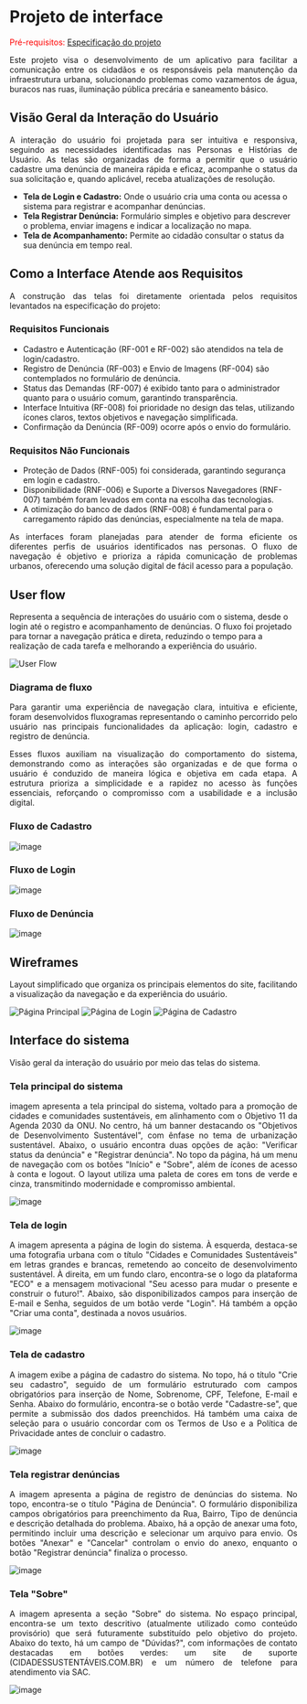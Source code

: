 
# Projeto de interface

<span style="color:red">Pré-requisitos: <a href="02-Especificacao.md"> Especificação do projeto</a></span>

<p align="justify">Este projeto visa o desenvolvimento de um aplicativo para facilitar a comunicação entre os cidadãos e os responsáveis pela manutenção da infraestrutura urbana, solucionando problemas como vazamentos de água, buracos nas ruas, iluminação pública precária e saneamento básico.</p>

 
 ## Visão Geral da Interação do Usuário

 <p align="justify">A interação do usuário foi projetada para ser intuitiva e responsiva, seguindo as necessidades identificadas nas Personas e Histórias de Usuário. As telas são organizadas de forma a permitir que o usuário cadastre uma denúncia de maneira rápida e eficaz, acompanhe o status da sua solicitação e, quando aplicável, receba atualizações de resolução.</p>

- **Tela de Login e Cadastro:** Onde o usuário cria uma conta ou acessa o sistema para registrar e acompanhar denúncias.
- **Tela Registrar Denúncia:** Formulário simples e objetivo para descrever o problema, enviar imagens e indicar a localização no mapa.
- **Tela de Acompanhamento:** Permite ao cidadão consultar o status da sua denúncia em tempo real.

## Como a Interface Atende aos Requisitos

 <p align="justify">A construção das telas foi diretamente orientada pelos requisitos levantados na especificação do projeto:</p>
 
### Requisitos Funcionais
- Cadastro e Autenticação (RF-001 e RF-002) são atendidos na tela de login/cadastro.
- Registro de Denúncia (RF-003) e Envio de Imagens (RF-004) são contemplados no formulário de denúncia.
- Status das Demandas (RF-007) é exibido tanto para o administrador quanto para o usuário comum, garantindo transparência.
- Interface Intuitiva (RF-008) foi prioridade no design das telas, utilizando ícones claros, textos objetivos e navegação simplificada.
- Confirmação da Denúncia (RF-009) ocorre após o envio do formulário.

### Requisitos Não Funcionais
- Proteção de Dados (RNF-005) foi considerada, garantindo segurança em login e cadastro.
- Disponibilidade (RNF-006) e Suporte a Diversos Navegadores (RNF-007) também foram levados em conta na escolha das tecnologias.
- A otimização do banco de dados (RNF-008) é fundamental para o carregamento rápido das denúncias, especialmente na tela de mapa.

<p align="justify">As interfaces foram planejadas para atender de forma eficiente os diferentes perfis de usuários identificados nas personas. O fluxo de navegação é objetivo e prioriza a rápida comunicação de problemas urbanos, oferecendo uma solução digital de fácil acesso para a população.</p>


## User flow

Representa a sequência de interações do usuário com o sistema, desde o login até o registro e acompanhamento de denúncias. O fluxo foi projetado para tornar a navegação prática e direta, reduzindo o tempo para a realização de cada tarefa e melhorando a experiência do usuário.

![User Flow](images/UserFlow.png)

### Diagrama de fluxo

<p align="justify">Para garantir uma experiência de navegação clara, intuitiva e eficiente, foram desenvolvidos fluxogramas representando o caminho percorrido pelo usuário nas principais funcionalidades da aplicação: login, cadastro e registro de denúncia.</p>

<p align="justify">Esses fluxos auxiliam na visualização do comportamento do sistema, demonstrando como as interações são organizadas e de que forma o usuário é conduzido de maneira lógica e objetiva em cada etapa. A estrutura prioriza a simplicidade e a rapidez no acesso às funções essenciais, reforçando o compromisso com a usabilidade e a inclusão digital.</p>

### Fluxo de Cadastro

![image](images/Fluxo_Cadastro.png)

### Fluxo de Login

![image](images/Fluxo_Login.png)

### Fluxo de Denúncia

![image](images/Fluxo_Denuncia.png)

## Wireframes

<p align="justify">Layout simplificado que organiza os principais elementos do site, facilitando a visualização da navegação e da experiência do usuário.</p>

![Página Principal](images/Principal.png)
![Página de Login](images/Login.png)
![Página de Cadastro](images/Cadastro.png)
 
## Interface do sistema

Visão geral da interação do usuário por meio das telas do sistema. 

### Tela principal do sistema

<p align="justify"> imagem apresenta a tela principal do sistema, voltado para a promoção de cidades e comunidades sustentáveis, em alinhamento com o Objetivo 11 da Agenda 2030 da ONU. No centro, há um banner destacando os "Objetivos de Desenvolvimento Sustentável", com ênfase no tema de urbanização sustentável. Abaixo, o usuário encontra duas opções de ação: "Verificar status da denúncia" e "Registrar denúncia". No topo da página, há um menu de navegação com os botões "Início" e "Sobre", além de ícones de acesso à conta e logout. O layout utiliza uma paleta de cores em tons de verde e cinza, transmitindo modernidade e compromisso ambiental. </p>

![image](images/Tela_Principal.png)


###  Tela de login

<p align="justify">A imagem apresenta a página de login do sistema. À esquerda, destaca-se uma fotografia urbana com o título "Cidades e Comunidades Sustentáveis" em letras grandes e brancas, remetendo ao conceito de desenvolvimento sustentável. À direita, em um fundo claro, encontra-se o logo da plataforma "ECO" e a mensagem motivacional "Seu acesso para mudar o presente e construir o futuro!". Abaixo, são disponibilizados campos para inserção de E-mail e Senha, seguidos de um botão verde "Login". Há também a opção "Criar uma conta", destinada a novos usuários.</p>

![image](images/Tela_Login.png)


### Tela de cadastro

<p align="justify">A imagem exibe a página de cadastro do sistema. No topo, há o título "Crie seu cadastro", seguido de um formulário estruturado com campos obrigatórios para inserção de Nome, Sobrenome, CPF, Telefone, E-mail e Senha. Abaixo do formulário, encontra-se o botão verde "Cadastre-se", que permite a submissão dos dados preenchidos. Há também uma caixa de seleção para o usuário concordar com os Termos de Uso e a Política de Privacidade antes de concluir o cadastro.</p>

![image](images/Tela_Cadastro.png)


### Tela registrar denúncias

<p align="justify">A imagem apresenta a página de registro de denúncias do sistema. No topo, encontra-se o título "Página de Denúncia". O formulário disponibiliza campos obrigatórios para preenchimento da Rua, Bairro, Tipo de denúncia e descrição detalhada do problema. Abaixo, há a opção de anexar uma foto, permitindo incluir uma descrição e selecionar um arquivo para envio. Os botões "Anexar" e "Cancelar" controlam o envio do anexo, enquanto o botão "Registrar denúncia" finaliza o processo.</p>

![image](images/Tela_Denuncia.png)


### Tela "Sobre"

<p align="justify">A imagem apresenta a seção "Sobre" do sistema. No espaço principal, encontra-se um texto descritivo (atualmente utilizado como conteúdo provisório) que será futuramente substituído pelo objetivo do projeto. Abaixo do texto, há um campo de "Dúvidas?", com informações de contato destacadas em botões verdes: um site de suporte (CIDADESSUSTENTÁVEIS.COM.BR) e um número de telefone para atendimento via SAC. </p>

![image](images/Tela_Sobre.png)
